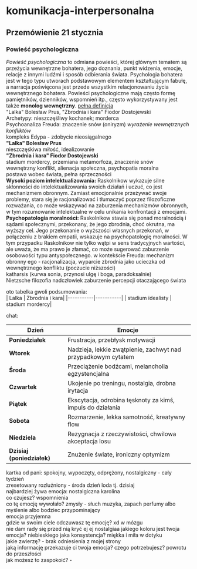 # komunikacja-interpersonalna
## Przemówienie 21 stycznia
### Powieść psychologiczna  
*Powieść psychologiczna* to odmiana powieści, której głównym tematem są przeżycia wewnętrzne bohatera, jego doznania, punkt widzenia, 
emocje, relacje z innymi ludźmi i sposób odbierania świata. Psychologia bohatera jest w tego typu utworach podstawowym elementem 
kształtującym fabułę, a narracja poświęcona jest przede wszystkim relacjonowaniu życia wewnętrznego bohatera. Powieści psychologiczne mają 
często formę pamiętników, dzienników, wspomnień itp., często wykorzystywany jest także **monolog wewnętrzny**. 
[pełna definicja](https://pl.m.wikipedia.org/wiki/Powie%C5%9B%C4%87_psychologiczna)  
"Lalka" Bolesław Prus, "Zbrodnia i kara" Fiodor Dostojewski  
Archetypy: nieszczęśliwy kochanek; morderca  
Psychoanaliza Freuda: znaczenie snów (oniryzm) *wyrażenie wewnętrznych konfliktów*  
kompleks Edypa - zdobycie nieosiągalnego  
**"Lalka" Bolesław Prus**  
nieszczęśkiwa miłość, idealizowanie  
**"Zbrodnia i kara" Fiodor Dostojewski**   
stadium mordercy, przemiana metamorfoza, znaczenie snów  
wewnętrzny konflikt, alienacja społeczna, psychopatia moralna  
postawa wobec świata, pełna sprzeczności  
**Wysoki poziom intelektualizowania:** Raskolnikow wykazuje silne skłonności do intelektualizowania swoich działań i uczuć, co jest 
mechanizmem obronnym. Zamiast emocjonalnie przeżywać swoje problemy, stara się je racjonalizować i tłumaczyć poprzez filozoficzne 
rozważania, co może wskazywać na zaburzenia mechanizmów obronnych, w tym rozumowanie intelektualne w celu unikania konfrontacji z emocjami.  
**Psychopatologia moralności:** Raskolnikow stawia się ponad moralnością i sądami społecznymi, przekonany, że jego zbrodnia, choć okrutna, ma wyższy cel. 
Jego przekonanie o wyższości własnych przekonań, w połączeniu z brakiem empatii, wskazuje na psychopatologię moralności. W tym przypadku 
Raskolnikow nie tylko wątpi w sens tradycyjnych wartości, ale uważa, że ma prawo je złamać, co może sugerować zaburzenie osobowości typu 
antyspołecznego.
w kontekście Freuda: mechanizm obronny ego - racjonalizacja, wyparcie 
zbrodnia jako ucieczka od wewnętrznego konfliktu (poczucie niższości)  
katharsis (kurwa sonia, przynosi ulgę i boga, paradoksalnie)  
Nietzsche filozofia nadczłowiek zaburzenie percepcji otaczającego świata  

oto tabelka gwoli podsumowania:  
| Lalka | Zbrodnia i kara|
|-----------|-----------|
| stadium idealisty | stadium mordercy| 

chat:

Dzień                      | Emocje                                                        |
|---------------------------|----------------------------------------------------------------|
| **Poniedziałek**          | Frustracja, przebłysk motywacji       |
| **Wtorek**                | Nadzieja, lekkie zwątpienie, zachwyt nad przypadkowym cytatem |
| **Środa**                 | Przeciążenie bodźcami, melancholia egzystencjalna             |
| **Czwartek**              | Ukojenie po treningu, nostalgia, drobna irytacja               |
| **Piątek**                | Ekscytacja, odrobina tęsknoty za kimś, impuls do działania     |
| **Sobota**                | Rozmarzenie, lekka samotność, kreatywny flow                   |
| **Niedziela**             | Rezygnacja z rzeczywistości, chwilowa akceptacja losu          |
| **Dzisiaj (poniedziałek)**| Znużenie świate, ironiczny optymizm ||


kartka od pani:
spokojny, wypoczęty, odprężony, nostalgiczny - cały tydzień  
zresetowany rozluźniony - środa dzień loda tj. dzisiaj  
najbardziej żywa emocja: nostalgiczna karolina  
co czujesz? wspomnienia  
co tę emocję wywołało? zmysły - słuch muzyka, zapach perfumy albo myślenie albo bodziec przypominający  
emocja przyjemna  
gdzie w swoim ciele odczuwasz tę emocję? xd w mózgu  
nie dam rady się przed nią kryć ej ej nostalgiaa
jakiego koloru jest twoja emocja? niebieskiego
jaka konsystencja? miękka i miła w dotyku  
jakie zwierzę? - brak odniesienia z mojej strony  
jaką informację przekazuje ci twoja emocja? czego potrzebujesz? powrotu do przeszłości  
jak możesz to zaspokoić? -


